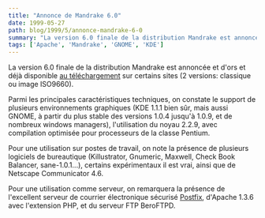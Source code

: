 ```yaml
---
title: "Annonce de Mandrake 6.0"
date: 1999-05-27
path: blog/1999/5/annonce-mandrake-6-0
summary: "La version 6.0 finale de la distribution Mandrake est annoncée et d'ors et déjà disponible au téléchargement sur certains sites (2 versions: classique ou image ISO9660)."
tags: ['Apache', 'Mandrake', 'GNOME', 'KDE']
---
```


<P>La version 6.0 finale de la distribution Mandrake
est annoncée et d'ors et déjà disponible <A HREF="http://www.linux-mandrake.com/en/fdownload.php3">au
téléchargement</A> sur certains sites (2 versions: classique ou image
ISO9660).</P>

<P>Parmi les principales caractéristiques techniques, on constate le support
de plusieurs environnements graphiques (KDE 1.1.1 bien sûr, mais aussi
GNOME, à partir du plus stable des versions 1.0.4 jusqu'à 1.0.9,
et de nombreux windows managers), l'utilisation du noyau 2.2.9, avec
compilation optimisée pour processeurs de la classe Pentium.
</P>

<P>Pour une utilisation sur postes de travail, on note la présence de
plusieurs logiciels de bureautique (Killustrator, Gnumeric, Maxwell,
Check Book Balancer, sane-1.0.1...), certains expérimentaux il est vrai,
ainsi que de Netscape Communicator 4.6.</P>

<P>Pour une utilisation comme serveur, on remarquera la présence
de l'excellent serveur de courrier électronique sécurisé <A HREF="http://www.postfix.org/">Postfix</A>, d'Apache 1.3.6 avec
l'extension PHP, et du serveur FTP BeroFTPD.</P>


